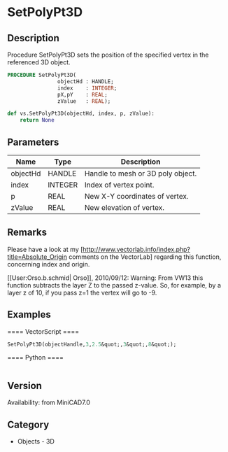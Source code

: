 # SetPolyPt3D

## Description
Procedure SetPolyPt3D sets the position of the specified vertex in the referenced 3D object.

```pascal
PROCEDURE SetPolyPt3D(
				objectHd : HANDLE;
				index    : INTEGER;
				pX,pY    : REAL;
				zValue   : REAL);
```

```python
def vs.SetPolyPt3D(objectHd, index, p, zValue):
    return None
```

## Parameters
|Name|Type|Description|
|---|---|---|
|objectHd|HANDLE|Handle to mesh or 3D poly object.|
|index|INTEGER|Index of vertex point.|
|p|REAL|New X-Y coordinates of vertex.|
|zValue|REAL|New elevation of vertex.|

## Remarks
Please have a look at my [http://www.vectorlab.info/index.php?title=Absolute_Origin comments on the VectorLab] regarding this function, concerning index and origin.

[[User:Orso.b.schmid| Orso]], 2010/09/12: Warning: From VW13 this function subtracts the layer Z to the passed z-value. So, for example, by a layer z of 10, if you pass z=1 the vertex will go to -9.

## Examples
==== VectorScript ====
```pascal
SetPolyPt3D(objectHandle,3,2.5&quot;,3&quot;,8&quot;);
```
==== Python ====
```python

```

## Version
Availability: from MiniCAD7.0

## Category
* Objects - 3D

